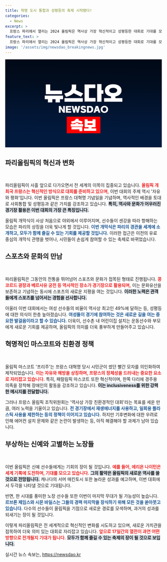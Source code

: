 ```yaml
---
title: 혁명 도시 통합과 성평등의 축제 시작됐다!
categories:
  - News
excerpt: >
  프랑스 파리에서 열리는 2024 올림픽은 역사상 가장 혁신적이고 성평등한 대회로 기대를 모은다. 야외 개막식과 문화유산을 경기장으로 활용하며, 여성 선수 비율이 49%로 역대 최고치를 기록했다. 노장과 신예가 어우러지는 이번 대회에서 스포츠와 혁명이 만난다.
feature_text: >
  프랑스 파리에서 열리는 2024 올림픽은 역사상 가장 혁신적이고 성평등한 대회로 기대를 모은다. 야외 개막식과 문화유산을 경기장으로 활용하며, 여성 선수 비율이 49%로 역대 최고치를 기록했다. 노장과 신예가 어우러지는 이번 대회에서 스포츠와 혁명이 만난다.
image: '/assets/img/newsdao_breakingnews.jpg'
---
```


<p><img src="/assets/img/newsdao_breakingnews.jpg" alt="ontimetimes 속보" /></p>

<h2 data-ke-size="size26">파리올림픽의 혁신과 변화</h2>

<p data-ke-size="size16">&nbsp;</p>

<p>파리올림픽이 사흘 앞으로 다가오면서 전 세계의 이목이 집중되고 있습니다. <b><span style="color: #ee2323;">올림픽 개최국 프랑스는 혁신적인 방식으로 대회를 준비하고 있으며,</span></b> 이번 대회의 주제 역시 '자유와 평화'입니다. 이번 올림픽은 프랑스 대혁명 기념일을 기념하며, 역사적인 배경을 토대로 사회통합 및 성평등과 같은 가치를 강조하고 있습니다. <b><span style="background-color: #21538527;">특히, 역사와 문화가 어우러진 경기장 활용은 이번 대회의 가장 큰 특징입니다.</span></b></p>

<p>올림픽 개막식이 사상 처음으로 야외에서 이루어지며, 선수들이 센강을 따라 항해하는 모습은 파리의 상징을 더욱 빛나게 할 것입니다. <b><span style="color: #1a5490;">이번 개막식은 파리의 경관을 세계에 소개하고, 모두가 함께 즐길 수 있는 기회를 제공할 것입니다.</span></b> 이러한 접근은 이전의 유료 중심의 개막식 관행을 벗어나, 시민들이 손쉽게 참여할 수 있는 축제로 바뀌었습니다. </p>

<h2 data-ke-size="size26">스포츠와 문화의 만남</h2>

<p data-ke-size="size16">&nbsp;</p>

<p>파리올림픽은 그동안의 전통을 뛰어넘어 스포츠와 문화가 접목된 형태로 진행됩니다. <b><span style="color: #ee2323;">콩코르드 광장과 베르사유 궁전 등 역사적인 장소가 경기장으로 활용되며,</span></b> 이는 문화유산을 보존하고 기념하는 동시에 스포츠의 새로운 지평을 여는 것입니다. <b><span style="background-color: #21538527;">이러한 노력은 관객들에게 스포츠를 넘어서는 경험을 선사합니다.</span></b></p>

<p>아울러 이번 대회에서는 여성 선수들의 비율이 역사상 최고인 49%에 달하는 등, 성평등에 대한 의식이 한층 높아졌습니다. <b><span style="color: #1a5490;">여성들이 경기에 참여하는 것은 새로운 길을 여는 중요한 발걸음이라고 할 수 있습니다.</span></b> 더욱이, 선수촌 내 어린이집 설치는 운동선수와 부모에게 새로운 기회를 제공하며, 올림픽의 의미를 더욱 풍부하게 만들어주고 있습니다. </p>

<h2 data-ke-size="size26">혁명적인 마스코트와 친환경 정책</h2>

<p data-ke-size="size16">&nbsp;</p>

<p>올림픽 마스코트 '프리주'는 프랑스 대혁명 당시 시민군이 썼던 빨간 모자를 의인화하여 제작되었습니다. <b><span style="color: #ee2323;">이는 자유와 해방을 상징하며, 프랑스의 정체성을 드러내는 중요한 요소로 자리잡고 있습니다.</span></b> 특히, 패럴림픽 마스코트 또한 혁신적이며, 한쪽 다리에 경주용 의족을 장착해 장애인의 활동을 강조하고 있습니다. <b><span style="background-color: #21538527;">이는 inclusiveness를 위한 강력한 메시지를 전달합니다.</span></b> </p>

<p>그러나 프랑스 올림픽 조직위원회는 '역사상 가장 친환경적인 대회'라는 목표를 세운 만큼, 여러 노력을 기울이고 있습니다. <b><span style="color: #1a5490;">전 경기장에서 재생에너지를 사용하고, 일회용 플라스틱 사용을 제한하는 등의 정책이 이어지고 있습니다.</span></b> 하지만 기후변화에 대한 우려로 인해 에어컨 설치 문제와 같은 논란이 발생하는 등, 아직 해결해야 할 과제가 남아 있습니다. </p>

<h2 data-ke-size="size26">부상하는 신예와 고별하는 노장들</h2>

<p data-ke-size="size16">&nbsp;</p>

<p>이번 올림픽은 신예 선수들에게는 기회의 장이 될 것입니다. <b><span style="color: #ee2323;">예를 들어, 에리욘 나이턴은 세계 기록에 도전하며, 기대를 모으고 있습니다.</span></b> <b><span style="background-color: #21538527;">그의 활약은 올림픽의 새로운 역사를 쓸 것으로 전망됩니다.</span></b> 캐나다의 서머 매킨토시 또한 놀라운 성과를 예고하며, 이번 대회에서 두각을 나타낼 것으로 기대됩니다. </p>

<p>반면, 한 시대를 풍미한 노장 선수들 또한 이번이 마지막 무대가 될 가능성이 높습니다. <b><span style="color: #1a5490;">르브론 제임스와 시몬 바일스는 그들의 경력 마지막을 장식하기 위해 모든 것을 쏟아붓고 있습니다.</span></b> 다수의 선수들이 올림픽을 기점으로 새로운 경로를 모색하며, 과거의 성과를 되새기는 장이 될 것입니다.</p>

<p>이렇게 파리올림픽은 전 세계적으로 혁신적인 변화를 시도하고 있으며, 새로운 가치관을 접목하여 더욱 의미 있는 대회로 자리잡고 있습니다. <b><span style="color: #ee2323;">앞으로 17일간의 열전이 과연 어떤 방향으로 전개될지 기대가 됩니다.</span></b> <b><span style="background-color: #21538527;">모두가 함께 즐길 수 있는 축제의 장이 될 것으로 보입니다.</span></b></p>
실시간 뉴스 속보는, <a href="https://newsdao.kr" rel="dofollow">https://newsdao.kr</a>


